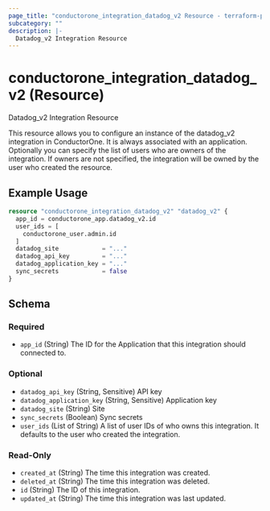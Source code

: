 ```yaml
---
page_title: "conductorone_integration_datadog_v2 Resource - terraform-provider-conductorone"
subcategory: ""
description: |-
  Datadog_v2 Integration Resource
---
```


# conductorone_integration_datadog_v2 (Resource)

Datadog_v2 Integration Resource

This resource allows you to configure an instance of the datadog_v2 integration in ConductorOne.
It is always associated with an application. Optionally you can specify the list of users who are owners of the integration.
If owners are not specified, the integration will be owned by the user who created the resource.

## Example Usage

```terraform
resource "conductorone_integration_datadog_v2" "datadog_v2" {
  app_id = conductorone_app.datadog_v2.id
  user_ids = [
    conductorone_user.admin.id
  ]
  datadog_site            = "..."
  datadog_api_key         = "..."
  datadog_application_key = "..."
  sync_secrets            = false
}
```

<!-- schema generated by tfplugindocs -->
## Schema

### Required

- `app_id` (String) The ID for the Application that this integration should connected to.

### Optional

- `datadog_api_key` (String, Sensitive) API key
- `datadog_application_key` (String, Sensitive) Application key
- `datadog_site` (String) Site
- `sync_secrets` (Boolean) Sync secrets
- `user_ids` (List of String) A list of user IDs of who owns this integration. It defaults to the user who created the integration.

### Read-Only

- `created_at` (String) The time this integration was created.
- `deleted_at` (String) The time this integration was deleted.
- `id` (String) The ID of this integration.
- `updated_at` (String) The time this integration was last updated.
